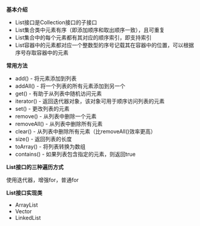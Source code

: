 ﻿**基本介绍**
- List接口是Collection接口的子接口
- List集合类中元素有序（即添加顺序和取出顺序一致），且可重复
- List集合中的每个元素都有其对应的顺序索引，即支持索引
- List容器中的元素都对应一个整数型的序号记载其在容器中的位置，可以根据序号存取容器中的元素 

**常用方法**
- add() - 将元素添加到列表
- addAll() - 将一个列表的所有元素添加到另一个
- get() - 有助于从列表中随机访问元素
- iterator() - 返回迭代器对象，该对象可用于顺序访问列表的元素
- set() - 更改列表的元素
- remove() - 从列表中删除一个元素
- removeAll() - 从列表中删除所有元素
- clear() - 从列表中删除所有元素（比removeAll()效率更高）
- size() - 返回列表的长度
- toArray() - 将列表转换为数组
- contains() -  如果列表包含指定的元素，则返回true

**List接口的三种遍历方式**

使用迭代器，增强for，普通for

**List接口实现类**

- ArrayList
- Vector
- LinkedList

